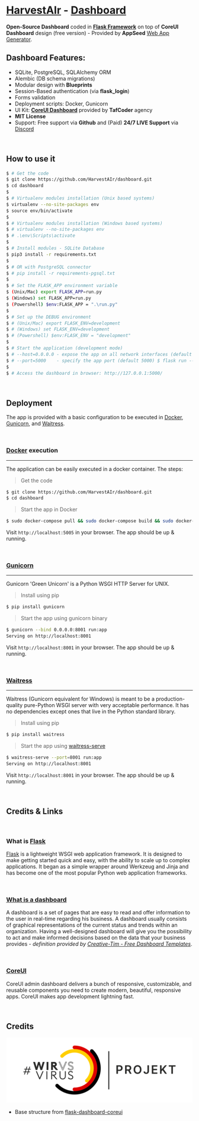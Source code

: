 
# [HarvestAIr](https://github.com/HarvestAIr) - [Dashboard](https://github.com/HarvestAIr/dashboard)  
  
**Open-Source Dashboard** coded in **[Flask Framework](https://palletsprojects.com/p/flask/)** on top of **CoreUI Dashboard** design (free version) - Provided by **AppSeed** [Web App Generator](https://appseed.us/app-generator).  
  
## Dashboard Features:  
  
- SQLite, PostgreSQL, SQLAlchemy ORM  
- Alembic (DB schema migrations)  
- Modular design with **Blueprints**  
- Session-Based authentication (via **flask_login**)  
- Forms validation  
- Deployment scripts: Docker, Gunicorn  
- UI Kit: **[CoreUI Dashboard](https://flask-dashboard-coreui.appseed.us/login)** provided by **TafCoder** agency  
- **MIT License**  
- Support: Free support via **Github** and (Paid) **24/7 LIVE Support** via [Discord](https://discord.gg/fZC6hup)  
  
<br />  
  
## How to use it  
  
```bash  
$ # Get the code  
$ git clone https://github.com/HarvestAIr/dashboard.git  
$ cd dashboard  
$  
$ # Virtualenv modules installation (Unix based systems)  
$ virtualenv --no-site-packages env  
$ source env/bin/activate  
$  
$ # Virtualenv modules installation (Windows based systems)  
$ # virtualenv --no-site-packages env  
$ # .\env\Scripts\activate  
$  
$ # Install modules - SQLite Database  
$ pip3 install -r requirements.txt  
$  
$ # OR with PostgreSQL connector  
$ # pip install -r requirements-pgsql.txt  
$  
$ # Set the FLASK_APP environment variable  
$ (Unix/Mac) export FLASK_APP=run.py  
$ (Windows) set FLASK_APP=run.py  
$ (Powershell) $env:FLASK_APP = ".\run.py"  
$  
$ # Set up the DEBUG environment  
$ # (Unix/Mac) export FLASK_ENV=development  
$ # (Windows) set FLASK_ENV=development  
$ # (Powershell) $env:FLASK_ENV = "development"  
$  
$ # Start the application (development mode)  
$ # --host=0.0.0.0 - expose the app on all network interfaces (default 127.0.0.1)  
$ # --port=5000    - specify the app port (default 5000) $ flask run --host=0.0.0.0 --port=5000  
$  
$ # Access the dashboard in browser: http://127.0.0.1:5000/  
```  
  
<br />  
  
## Deployment  
  
The app is provided with a basic configuration to be executed in [Docker](https://www.docker.com/), [Gunicorn](https://gunicorn.org/), and [Waitress](https://docs.pylonsproject.org/projects/waitress/en/stable/).  
  
<br />  
  
### [Docker](https://www.docker.com/) execution  
---  
  
The application can be easily executed in a docker container. The steps:  
  
> Get the code  
  
```bash  
$ git clone https://github.com/HarvestAIr/dashboard.git  
$ cd dashboard  
```  
  
> Start the app in Docker  
  
```bash  
$ sudo docker-compose pull && sudo docker-compose build && sudo docker-compose up -d  
```  
  
Visit `http://localhost:5005` in your browser. The app should be up & running.   
  
<br />  
  
### [Gunicorn](https://gunicorn.org/)  
---  
  
Gunicorn 'Green Unicorn' is a Python WSGI HTTP Server for UNIX.  
  
> Install using pip  
  
```bash  
$ pip install gunicorn  
```  
> Start the app using gunicorn binary  
  
```bash  
$ gunicorn --bind 0.0.0.0:8001 run:app  
Serving on http://localhost:8001  
```  
  
Visit `http://localhost:8001` in your browser. The app should be up & running.  
  
  
<br />  
  
### [Waitress](https://docs.pylonsproject.org/projects/waitress/en/stable/)  
---  
  
Waitress (Gunicorn equivalent for Windows) is meant to be a production-quality pure-Python WSGI server with very acceptable performance. It has no dependencies except ones that live in the Python standard library.  
  
> Install using pip  
  
```bash  
$ pip install waitress  
```  
> Start the app using [waitress-serve](https://docs.pylonsproject.org/projects/waitress/en/stable/runner.html)  
  
```bash  
$ waitress-serve --port=8001 run:app  
Serving on http://localhost:8001  
```  
  
Visit `http://localhost:8001` in your browser. The app should be up & running.  
  
<br />  
  
## Credits & Links  
  
<br />  
  
### What is [Flask](https://www.palletsprojects.com/p/flask/)  
  
[Flask](https://www.palletsprojects.com/p/flask/) is a lightweight WSGI web application framework. It is designed to make getting started quick and easy, with the ability to scale up to complex applications. It began as a simple wrapper around Werkzeug and Jinja and has become one of the most popular Python web application frameworks.  
  
<br />  
  
### [What is a dashboard](https://en.wikipedia.org/wiki/Dashboard_(business))  
  
A dashboard is a set of pages that are easy to read and offer information to the user in real-time regarding his business. A dashboard usually consists of graphical representations of the current status and trends within an organization. Having a well-designed dashboard will give you the possibility to act and make informed decisions based on the data that your business provides - *definition provided by [Creative-Tim - Free Dashboard Templates](https://www.creative-tim.com/blog/web-design/free-dashboard-templates/?ref=appseed)*.  
  
<br />  
  
### [CoreUI](https://coreui.io/)  
  
CoreUI admin dashboard delivers a bunch of responsive, customizable, and reusable components you need to create modern, beautiful, responsive apps. CoreUI makes app development lightning fast.  
  
<br />

## Credits
![#wirvsvirus Hackathon Project](app/base/static/assets/img/wirvsvirus/Logo_Projekt_02.svg)
- Base structure from [flask-dashboard-coreui](https://github.com/app-generator/flask-dashboard-coreui)